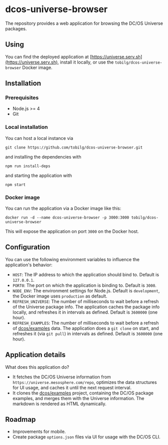 # dcos-universe-browser

The repository provides a web application for browsing the DC/OS Universe packages.

## Using

You can find the deployed application at [https://universe.serv.sh](https://universe.serv.sh), install it locally, or use the `tobilg/dcos-universe-browser` Docker image.

## Installation

### Prerequisites

* Node.js >= 4
* Git

### Local installation

You can host a local instance via

    git clone https://github.com/tobilg/dcos-universe-browser.git
    
and installing the dependencies with

    npm run install-deps
    
and starting the application with

    npm start
    
### Docker image

You can run the application via a Docker image like this:

    docker run -d --name dcos-universe-browser -p 3000:3000 tobilg/dcos-universe-browser
    
This will expose the application on port `3000` on the Docker host.

## Configuration

You can use the following environment variables to influence the application's behavior:

* `HOST`: The IP address to which the application should bind to. Default is `127.0.0.1`.
* `PORT0`: The port on which the application is binding to. Default is `3000`.
* `NODE_ENV`: The environment settings for Node.js. Default is `development`, the Docker image uses `production` as default.
* `REFRESH_UNIVERSE`: The number of milliseconds to wait before a refresh of the Universe package info. The application caches the package info locally, and refreshes it in intervals as defined. Default is `3600000` (one hour).
* `REFRESH_EXAMPLES`: The number of milliseconds to wait before a refresh of [dcos/examples](https://github.com/dcos/examples) data. The application does a `git clone` on start, and refreshes it (via `git pull`) in intervals as defined. Default is `3600000` (one hour).

## Application details

What does this application do?

* It fetches the DC/OS Universe information from `https://universe.mesosphere.com/repo`, optimizes the data structures for UI usage, and caches it until the next request interval.
* It clones the [dcos/examples](https://github.com/dcos/examples) project, containing the DC/OS package examples, and merges them with the Universe information. The markdown is rendered as HTML dynamically.

## Roadmap

* Improvements for mobile.
* Create package `options.json` files via UI for usage with the DC/OS CLI.

